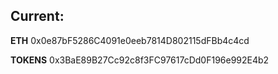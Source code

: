 ## Current:

__ETH__
0x0e87bF5286C4091e0eeb7814D802115dFBb4c4cd

__TOKENS__
0x3BaE89B27Cc92c8f3FC97617cDd0F196e992E4b2
